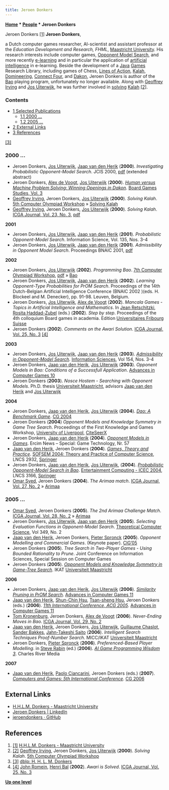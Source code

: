 ```yaml
---
title: Jeroen Donkers
---
```

**[Home](Home "Home") \* [People](People "People") \* Jeroen Donkers**



 [](https://www.maastrichtuniversity.nl/jeroen.donkers) Jeroen Donkers <a id="cite-note-1" href="#cite-ref-1">[1]</a> 
**Jeroen Donkers**,  

a Dutch computer games researcher, AI-scientist and assistant professor at the *Education Development and Research, FHML*, [Maastricht University](Maastricht_University "Maastricht University"). 
His research interests include computer games, [Opponent Model Search](Opponent_Model_Search "Opponent Model Search"), and more recently [e-learning](https://en.wikipedia.org/wiki/Educational_technology) and in particular the application of [artificial intelligence](Artificial_Intelligence "Artificial Intelligence") in e-learning. 
Beside the development of a [Java](Java "Java") [Games](Games "Games") Research Library, including games of Chess, [Lines of Action](Lines_of_Action "Lines of Action"), [Kalah](Kalah "Kalah"), [Domineering](index.php?title=Domineering&action=edit&redlink=1 "Domineering (page does not exist)"), [Connect Four](Connect_Four "Connect Four"), and [Dakon](index.php?title=Dakon&action=edit&redlink=1 "Dakon (page does not exist)"), Jeroen Donkers is author of the [Bao](Bao "Bao") playing program, unfortunately no longer available. Along with [Geoffrey Irving](index.php?title=Geoffrey_Irving&action=edit&redlink=1 "Geoffrey Irving (page does not exist)") and [Jos Uiterwijk](Jos_Uiterwijk "Jos Uiterwijk"), he was further involved in [solving](Kalah#Solving_Kalah "Kalah") [Kalah](Kalah "Kalah") <a id="cite-note-2" href="#cite-ref-2">[2]</a>.



### Contents


* [1 Selected Publications](#selected-publications)
	+ [1.1 2000 ...](#2000-...)
	+ [1.2 2005 ...](#2005-...)
* [2 External Links](#external-links)
* [3 References](#references)






<a id="cite-note-3" href="#cite-ref-3">[3]</a>



### 2000 ...


* Jeroen Donkers, [Jos Uiterwijk](Jos_Uiterwijk "Jos Uiterwijk"), [Jaap van den Herik](Jaap_van_den_Herik "Jaap van den Herik") (**2000**). *Investigating Probabilistic Opponent-Model Search*. JCIS 2000, [pdf](http://www.fdg.unimaas.nl/educ/donkers/pubs/..%5Cpdf%5Cbnaic00.pdf) (extended abstract)
* Jeroen Donkers, [Alex de Voogt](Alex_de_Voogt "Alex de Voogt"), [Jos Uiterwijk](Jos_Uiterwijk "Jos Uiterwijk") (**2000**). *[Human versus Machine Problem Solving: Winning Openings in Dakon](https://www.researchgate.net/publication/239522973_Human_versus_Machine_Problem-Solving_Winning_Openings_in_Dakon)*. [Board Games Studies, Vol. 3](https://en.wikipedia.org/wiki/International_Board_Game_Studies_Association)
* [Geoffrey Irving](index.php?title=Geoffrey_Irving&action=edit&redlink=1 "Geoffrey Irving (page does not exist)"), Jeroen Donkers, [Jos Uiterwijk](Jos_Uiterwijk "Jos Uiterwijk") (**2000**). *Solving Kalah*. [5th Computer Olympiad Workshop](5th_Computer_Olympiad#Workshop "5th Computer Olympiad") » [Solving Kalah](Kalah#Solving_Kalah "Kalah")
* [Geoffrey Irving](index.php?title=Geoffrey_Irving&action=edit&redlink=1 "Geoffrey Irving (page does not exist)"), Jeroen Donkers, [Jos Uiterwijk](Jos_Uiterwijk "Jos Uiterwijk") (**2000**). *Solving Kalah*. [ICGA Journal, Vol. 23, No. 3](ICGA_Journal#23_3 "ICGA Journal"), [pdf](https://naml.us/paper/irving2000_kalah.pdf)


**2001**



* Jeroen Donkers, [Jos Uiterwijk](Jos_Uiterwijk "Jos Uiterwijk"), [Jaap van den Herik](Jaap_van_den_Herik "Jaap van den Herik") (**2001**). *Probabilistic Opponent-Model Search*. Information Science, Vol. 135, Nos. 3-4
* Jeroen Donkers, [Jos Uiterwijk](Jos_Uiterwijk "Jos Uiterwijk"), [Jaap van den Herik](Jaap_van_den_Herik "Jaap van den Herik") (**2001**). *Admissibility in Opponent Model Search*. Proceedings BNAIC 2001, [pdf](http://www.fdg.unimaas.nl/educ/donkers/pubs/..%5Cpdf%5Cbnaic01.pdf)


**2002**



* Jeroen Donkers, [Jos Uiterwijk](Jos_Uiterwijk "Jos Uiterwijk") (**2002**). *Programming Bao*. [7th Computer Olympiad Workshop](7th_Computer_Olympiad#Workshop "7th Computer Olympiad"), [pdf](http://citeseerx.ist.psu.edu/viewdoc/download?doi=10.1.1.106.6870&rep=rep1&type=pdf) » [Bao](Bao "Bao")
* Jeroen Donkers, [Jos Uiterwijk](Jos_Uiterwijk "Jos Uiterwijk"), [Jaap van den Herik](Jaap_van_den_Herik "Jaap van den Herik") (**2002**). *Learning Opponent-Type Probabilities for PrOM Search*. Proceedings of the 14th Dutch-Belgian Artificial Intelligence Conference (BNAIC 2002 )(eds. H. Blockeel and M. Denecker), pp. 91-98. Leuven, Belgium.
* Jeroen Donkers, [Jos Uiterwijk](Jos_Uiterwijk "Jos Uiterwijk"), [Alex de Voogt](Alex_de_Voogt "Alex de Voogt") (**2002**). *Mancala Games - Topics in Artificial Intelligence and Mathematics*. In [Jean Retschitzki](index.php?title=Jean_Retschitzki&action=edit&redlink=1 "Jean Retschitzki (page does not exist)"), [Rosita Haddad-Zubel](index.php?title=Rosita_Haddad-Zubel&action=edit&redlink=1 "Rosita Haddad-Zubel (page does not exist)") (eds.) (**2002**). *Step by step*. Proceedings of the 4th colloquium Board games in academia. Edition [Universitaires Fribourg Suisse](https://en.wikipedia.org/wiki/University_of_Fribourg)
* Jeroen Donkers (**2002**). *Comments on the Awari Solution*. [ICGA Journal, Vol. 25, No. 3](ICGA_Journal#25_3 "ICGA Journal") <a id="cite-note-4" href="#cite-ref-4">[4]</a>


**2003**



* Jeroen Donkers, [Jos Uiterwijk](Jos_Uiterwijk "Jos Uiterwijk"), [Jaap van den Herik](Jaap_van_den_Herik "Jaap van den Herik") (**2003**). *[Admissibility in Opponent-Model Search](https://www.sciencedirect.com/science/article/pii/S002002550300046X)*. [Information Sciences](https://en.wikipedia.org/wiki/Information_Sciences_(journal)), Vol 154, Nos. 3-4
* Jeroen Donkers, [Jaap van den Herik](Jaap_van_den_Herik "Jaap van den Herik"), [Jos Uiterwijk](Jos_Uiterwijk "Jos Uiterwijk") (**2003**). *Opponent Models in Bao: Conditions of a Successfull Application*. [Advances in Computer Games 10](Advances_in_Computer_Games_10 "Advances in Computer Games 10")
* Jeroen Donkers (**2003**). *Nosce Hostem - Searching with Opponent Models*. Ph.D. thesis [Universiteit Maastricht](Maastricht_University "Maastricht University"), advisors [Jaap van den Herik](Jaap_van_den_Herik "Jaap van den Herik") and [Jos Uiterwijk](Jos_Uiterwijk "Jos Uiterwijk")


**2004**



* Jeroen Donkers, [Jaap van den Herik](Jaap_van_den_Herik "Jaap van den Herik"), [Jos Uiterwijk](Jos_Uiterwijk "Jos Uiterwijk") (**2004**). *[Dao: A Benchmark Game](https://link.springer.com/chapter/10.1007/11674399_14)*. [CG 2004](CG_2004 "CG 2004")
* Jeroen Donkers (**2004**) *Opponent Models and Knowledge Symmetry in Game Tree Search*. Proceedings of the First Knowledge and Games Workshop, [University of Liverpool](https://en.wikipedia.org/wiki/University_of_Liverpool), [CiteSeerX](http://citeseerx.ist.psu.edu/viewdoc/summary?doi=10.1.1.97.635)
* Jeroen Donkers, [Jaap van den Herik](Jaap_van_den_Herik "Jaap van den Herik") (**2004**). *[Opponent Models in Games](https://www.ercim.eu/publication/Ercim_News/enw57/donkers.html)*. Ercim News – Special: Game Technology, Nr. 57
* [Jaap van den Herik](Jaap_van_den_Herik "Jaap van den Herik"), Jeroen Donkers (**2004**). *[Games, Theory and Practice](https://link.springer.com/chapter/10.1007/978-3-540-24618-3_1)*. [SOFSEM 2004: Theory and Practice of Computer Science](https://link.springer.com/book/10.1007/b95046), LNCS 2932, [Springer](https://en.wikipedia.org/wiki/Springer_Science%2BBusiness_Media)
* Jeroen Donkers, [Jaap van den Herik](Jaap_van_den_Herik "Jaap van den Herik"), [Jos Uiterwijk](Jos_Uiterwijk "Jos Uiterwijk"), (**2004**). *[Probabilistic Opponent-Model Search in Bao](https://link.springer.com/chapter/10.1007/978-3-540-28643-1_53)*. [Entertainment Computing - ICEC 2004](https://link.springer.com/book/10.1007/b99837), LNCS 3166, [Springer](https://en.wikipedia.org/wiki/Springer_Science%2BBusiness_Media)
* [Omar Syed](Omar_Syed "Omar Syed"), Jeroen Donkers (**2004**). *The Arimaa match*. [ICGA Journal, Vol. 27, No. 2](ICGA_Journal#27_2 "ICGA Journal") » [Arimaa](Arimaa "Arimaa")


### 2005 ...


* [Omar Syed](Omar_Syed "Omar Syed"), Jeroen Donkers (**2005**). *The 2nd Arimaa Challenge Match*. [ICGA Journal, Vol. 28, No. 2](ICGA_Journal#28_2 "ICGA Journal") » [Arimaa](Arimaa "Arimaa")
* Jeroen Donkers, [Jos Uiterwijk](Jos_Uiterwijk "Jos Uiterwijk"), [Jaap van den Herik](Jaap_van_den_Herik "Jaap van den Herik") (**2005**). *Selecting Evaluation Functions in Opponent-Model Search*. [Theoretical Computer Science](https://en.wikipedia.org/wiki/Theoretical_Computer_Science_(journal)), Vol 349, No. 2
* [Jaap van den Herik](Jaap_van_den_Herik "Jaap van den Herik"), Jeroen Donkers, [Pieter Spronck](Pieter_Spronck "Pieter Spronck") (**2005**). *Opponent Modelling and Commercial Games*. (Keynote paper). [CIG’05](https://www.scimagojr.com/journalsearch.php?q=20000195030&tip=sid&clean=0)
* Jeroen Donkers (**2005**). *Tree Search in Two-Player Games - Using Bounded Rationality to Prune*. Joint Conference on Information Sciences, Special Session on Computer Games
* Jeroen Donkers (**2005**). *[Opponent Models and Knowledge Symmetry in Game-Tree Search](https://www.semanticscholar.org/paper/Opponent-Models-and-Knowledge-Symmetry-in-Game-Tree-Donkers/6e37e557098873608df5847d324179cb0e199595)*. IKAT [Universiteit Maastricht](Maastricht_University "Maastricht University")


**2006**



* Jeroen Donkers, [Jaap van den Herik](Jaap_van_den_Herik "Jaap van den Herik"), [Jos Uiterwijk](Jos_Uiterwijk "Jos Uiterwijk") (**2006**). *[Similarity Pruning in PrOM Search](https://link.springer.com/chapter/10.1007/11922155_5)*. [Advances in Computer Games 11](Advances_in_Computer_Games_11 "Advances in Computer Games 11")
* [Jaap van den Herik](Jaap_van_den_Herik "Jaap van den Herik"), [Shun-Chin Hsu](Shun-Chin_Hsu "Shun-Chin Hsu"), [Tsan-sheng Hsu](Tsan-sheng_Hsu "Tsan-sheng Hsu"), Jeroen Donkers (eds.) (**2006**). *[11th International Conference, ACG 2005](https://link.springer.com/book/10.1007/11922155)*. [Advances in Computer Games 11](Advances_in_Computer_Games_11 "Advances in Computer Games 11")
* [Tom Kronenburg](index.php?title=Tom_Kronenburg&action=edit&redlink=1 "Tom Kronenburg (page does not exist)"), Jeroen Donkers, [Alex de Voogt](Alex_de_Voogt "Alex de Voogt") (**2006**). *Never-Ending Moves in Bao*. [ICGA Journal, Vol. 29, No. 2](ICGA_Journal#29_2 "ICGA Journal")
* [Jaap van den Herik](Jaap_van_den_Herik "Jaap van den Herik"), Jeroen Donkers, [Jos Uiterwijk](Jos_Uiterwijk "Jos Uiterwijk"), [Guillaume Chaslot](Guillaume_Chaslot "Guillaume Chaslot"), [Sander Bakkes](index.php?title=Sander_Bakkes&action=edit&redlink=1 "Sander Bakkes (page does not exist)"), [Jahn-Takeshi Saito](Jahn-Takeshi_Saito "Jahn-Takeshi Saito") (**2006**). *Intelligent Search Techniques Proof-Number Search*. MICC/IKAT [Universiteit Maastricht](Maastricht_University "Maastricht University")
* Jeroen Donkers, [Pieter Spronck](Pieter_Spronck "Pieter Spronck") (**2006**). *Preferenced-Based Player Modelling*. in [Steve Rabin](https://en.wikipedia.org/wiki/Steve_Rabin) (ed.) (**2006**). *[AI Game Programming Wisdom 3](http://catdir.loc.gov/catdir/toc/ecip067/2006003868.html)*. Charles River Media


**2007**



* [Jaap van den Herik](Jaap_van_den_Herik "Jaap van den Herik"), [Paolo Ciancarini](Paolo_Ciancarini "Paolo Ciancarini"), Jeroen Donkers (eds.) (**2007**). *[Computers and Games: 5th International Conference](https://link.springer.com/book/10.1007%2F978-3-540-75538-8)*. [CG 2006](CG_2006 "CG 2006")


## External Links


* [H.H.L.M. Donkers - Maastricht University](https://www.maastrichtuniversity.nl/jeroen.donkers)
* [Jeroen Donkers | LinkedIn](https://www.linkedin.com/in/jeroen-donkers-06b6a01/)
* [jeroendonkers · GitHub](https://github.com/jeroendonkers)


## References


1. <a id="cite-ref-1" href="#cite-note-1">[1]</a> [H.H.L.M. Donkers - Maastricht University](https://www.maastrichtuniversity.nl/jeroen.donkers)
2. <a id="cite-ref-2" href="#cite-note-2">[2]</a> [Geoffrey Irving](index.php?title=Geoffrey_Irving&action=edit&redlink=1 "Geoffrey Irving (page does not exist)"), Jeroen Donkers, [Jos Uiterwijk](Jos_Uiterwijk "Jos Uiterwijk") (**2000**). *Solving Kalah*. [5th Computer Olympiad Workshop](5th_Computer_Olympiad#Workshop "5th Computer Olympiad")
3. <a id="cite-ref-3" href="#cite-note-3">[3]</a> [dblp: H. H. L. M. Donkers](https://dblp.uni-trier.de/pers/hd/d/Donkers:H=_H=_L=_M=)
4. <a id="cite-ref-4" href="#cite-note-4">[4]</a> [John Romein](John_Romein "John Romein"), [Henri Bal](Henri_Bal "Henri Bal") (**2002**). *Awari is Solved*. [ICGA Journal, Vol. 25, No. 3](ICGA_Journal#25_3 "ICGA Journal")

**[Up one level](People "People")**







 
